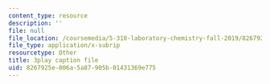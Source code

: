 ```yaml
---
content_type: resource
description: ''
file: null
file_location: /coursemedia/5-310-laboratory-chemistry-fall-2019/8267925e006a5a87905b01431369e775_-l9SfGuZJYE.vtt
file_type: application/x-subrip
resourcetype: Other
title: 3play caption file
uid: 8267925e-006a-5a87-905b-01431369e775
---
```

